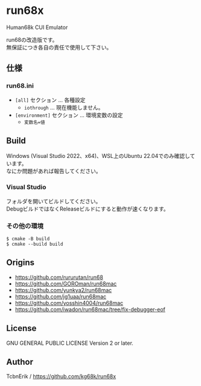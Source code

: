 # run68x
Human68k CUI Emulator

run68の改造版です。  
無保証につき各自の責任で使用して下さい。


## 仕様

### run68.ini

* `[all]` セクション ... 各種設定
  * `iothrough` ... 現在機能しません。
* `[environment]` セクション ... 環境変数の設定
  * `変数名=値`



## Build
Windows (Visual Studio 2022、x64)、WSL上のUbuntu 22.04でのみ確認しています。  
なにか問題があれば報告してください。

### Visual Studio
フォルダを開いてビルドしてください。  
DebugビルドではなくReleaseビルドにすると動作が速くなります。

### その他の環境
```
$ cmake -B build
$ cmake --build build
```


## Origins
* https://github.com/rururutan/run68
* https://github.com/GOROman/run68mac
* https://github.com/yunkya2/run68mac
* https://github.com/jg1uaa/run68mac
* https://github.com/yosshin4004/run68mac
* https://github.com/iwadon/run68mac/tree/fix-debugger-eof


## License
GNU GENERAL PUBLIC LICENSE Version 2 or later.


## Author
TcbnErik / https://github.com/kg68k/run68x
